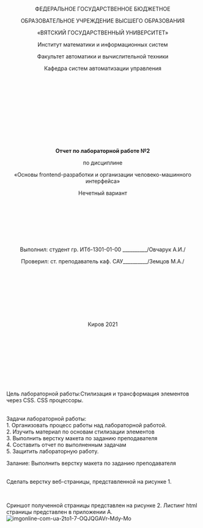 <p align="center" >ФЕДЕРАЛЬНОЕ ГОСУДАРСТВЕННОЕ БЮДЖЕТНОЕ  </p> 
<p align="center">ОБРАЗОВАТЕЛЬНОЕ УЧРЕЖДЕНИЕ ВЫСШЕГО ОБРАЗОВАНИЯ</p> 
<p align="center">«ВЯТСКИЙ ГОСУДАРСТВЕННЫЙ УНИВЕРСИТЕТ» </p>  
<p align="center" >Институт математики и информационных систем</p> 
<p align="center">Факультет автоматики и вычислительной техники</p>
<p align="center">Кафедра систем автоматизации управления</p>
<br>
<br>
<br>
<br>
<br>
<br>
<br>
<br>
<br>
<p align="center" ><strong><br>Отчет по лабораторной работе №2</br></strong></p> 
<p align="center" >по дисциплине</p>
<p align="center" >«Основы frontend-разработки и организации человеко-машинного интерфейса»</p>
<p align="center" >Нечетный вариант</p>
<br>
<br>
<br>
<br>
<br>
<br>
<p align="center" >Выполнил: студент гр. ИТб-1301-01-00 __________/Овчарук А.И./</p>
<p align="center" >Проверил: ст. преподаватель каф. САУ__________/Земцов М.А./</p>
<br>
<br>
<br>
<br>
<br>
<br>
<br>
<p align="center">Киров 2021</p>
<br>
<br>
<br>
<br>
<br>
<br>
<br>
<br>
<style>
.center-img {
  text-align: center;}
  </style>
<p>Цель лабораторной работы:Стилизация и трансформация элементов через CSS. CSS процессоры.</p>
<br>Задачи лабораторной работы:
<br>1.	Организовать процесс работы над лабораторной работой.
<br>2.	Изучить материал по основам стилизации элементов
<br>3.	Выполнить верстку макета по заданию преподавателя
<br>4.	Составить отчет по выполненным задачам
<br>5.	Защитить лабораторную работу.
<br>

<p>Залание: Выполнить верстку макета по заданию преподавателя<p>
<br>Сделать верстку веб-страницы, представленной на рисунке 1.<br>
<p class="center-img"><img src="https://i.ibb.co/xHJbGjZ/3ca747818396cc0b6bd1421f1decedf7.png" alt="" align="center" border="0"></p>
<br>Cриншот полученной страницы представлен на рисунке 2. Листинг html страницы представлен в приложении А.
  <img src="https://i.ibb.co/YTxLSjG/imgonline-com-ua-2to1-7-OQJQGAVr-Mdy-Mo.jpg" alt="imgonline-com-ua-2to1-7-OQJQGAVr-Mdy-Mo" border="0">
